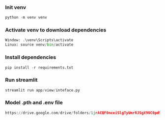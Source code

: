 ### Init venv
```python
python -m venv venv
```

### Activate venv to download dependencies
```python 
Window: .\venv\Scripts\activate
Linux: source venv/bin/activate
```

### Install dependencies
```python
pip install -r requirements.txt
```

### Run streamlit
```python
streamlit run app/view/inteface.py
```

### Model .pth and .env file
```python
https://drive.google.com/drive/folders/1jrACQF0nceiSlgTyUmrRJSgX9VC0pd5O?usp=drive_link
``` 
